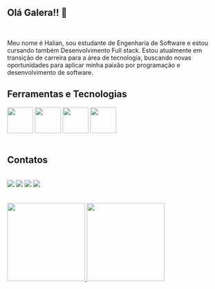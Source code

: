 <h2>Olá Galera!! 👋</h2>
<br>
<p>Meu nome é Halian, sou estudante de Engenharia de Software e estou cursando também Desenvolvimento Full stack. Estou atualmente em transição de carreira para a área de tecnologia, buscando novas oportunidades para aplicar minha paixão por programação e desenvolvimento de software.</p>


<h2>Ferramentas e Tecnologias</h2>
<div>
<img src="https://cdn.jsdelivr.net/gh/devicons/devicon/icons/css3/css3-original.svg" width="60" height="60"/>  
 <img src="https://cdn.jsdelivr.net/gh/devicons/devicon/icons/html5/html5-original.svg" width="60" height="60" />  
 <img src="https://cdn.jsdelivr.net/gh/devicons/devicon/icons/javascript/javascript-original.svg" width="60" height="60" />  
 <img src="https://cdn.jsdelivr.net/gh/devicons/devicon/icons/python/python-original.svg" width="60" height="60" />
</div>

<br>
<h2>Contatos</h2>

<br>
<div>
<a href="https://www.youtube.com/seu-canal-youtube-aqui" target="_blank"><img src="https://img.shields.io/badge/YouTube-FF0000?style=for-the-badge&logo=youtube&logoColor=white" target="_blank"></a>
<a href="https://instagram.com/seu-usuário-instagram-aqui" target="_blank"><img src="https://img.shields.io/badge/-Instagram-%23E4405F?style=for-the-badge&logo=instagram&logoColor=white" target="_blank"></a>
<a href = "mailto:halianrc@hotmail.com"><img src="https://img.shields.io/badge/Gmail-D14836?style=for-the-badge&logo=gmail&logoColor=white" target="_blank"></a>
<a href="https://www.linkedin.com/in/halianrc" target="_blank"><img src="https://img.shields.io/badge/-LinkedIn-%230077B5?style=for-the-badge&logo=linkedin&logoColor=white" target="_blank"></a>   
</div>
<br>
<br>

<div>
<a href="https://github.com/HalianRC">
<img height="180em" src="https://github-readme-stats.vercel.app/api/top-langs/?username=HalianRC&layout=compact&langs_count=7&theme=dracula"/>
<img height="180em" src="https://github-readme-stats.vercel.app/api?username=HalianRC&show_icons=true&theme=dracula&include_all_commits=true&count_private=true"/>
</div>
 

 

<!--
**HalianRC/HalianRC** is a ✨ _special_ ✨ repository because its `README.md` (this file) appears on your GitHub profile.

Here are some ideas to get you started:




- 🔭 I’m currently working on ...
- 🌱 I’m currently learning ...
- 👯 I’m looking to collaborate on ...
- 🤔 I’m looking for help with ...
- 💬 Ask me about ...
- 📫 How to reach me: ...
- 😄 Pronouns: ...
- ⚡ Fun fact: ...
-->
